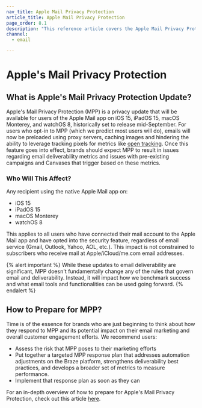 ```yaml
---
nav_title: Apple Mail Privacy Protection
article_title: Apple Mail Privacy Protection
page_order: 8.1
description: "This reference article covers the Apple Mail Privacy Protection privacy update, who will be affected by it, and some next steps to prepare for the feature."
channel:
  - email

---
```


# Apple's Mail Privacy Protection

## What is Apple's Mail Privacy Protection Update?

Apple's Mail Privacy Protection (MPP) is a privacy update that will be available for users of the Apple Mail app on iOS 15, iPadOS 15, macOS Monterey, and watchOS 8, historically set to release mid-September. For users who opt-in to MPP (which we predict most users will do), emails will now be preloaded using proxy servers, caching images and hindering the ability to leverage tracking pixels for metrics like [open tracking]({{site.baseurl}}/user_guide/administrative/app_settings/manage_app_group/email_settings/#email-open-tracking-pixel). Once this feature goes into effect, brands should expect MPP to result in issues regarding email deliverability metrics and issues with pre-existing campaigns and Canvases that trigger based on these metrics.

### Who Will This Affect?

Any recipient using the native Apple Mail app on:
- iOS 15
- iPadOS 15
- macOS Monterey
- watchOS 8

This applies to all users who have connected their mail account to the Apple Mail app and have opted into the security feature, regardless of email service (Gmail, Outlook, Yahoo, AOL, etc.). This impact is not constrained to subscribers who receive mail at Apple/iCloud/me.com email addresses.

{% alert important %}
While these updates to email deliverability are significant, MPP doesn't fundamentally change any of the rules that govern email and deliverability. Instead, it will impact how we benchmark success and what email tools and functionalities can be used going forward.
{% endalert %} 

## How to Prepare for MPP?

Time is of the essence for brands who are just beginning to think about how they respond to MPP and its potential impact on their email marketing and overall customer engagement efforts. We recommend users:
- Assess the risk that MPP poses to their marketing efforts
- Put together a targeted MPP response plan that addresses automation adjustments on the Braze platform, strengthens deliverability best practices, and develops a broader set of metrics to measure performance.
- Implement that response plan as soon as they can

For an in-depth overview of how to prepare for Apple's Mail Privacy Protection, check out this article [here](https://www.braze.com/resources/articles/apple-mail-privacy-protection-how-to-prepare). 
